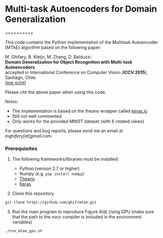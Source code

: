 # Multi-task Autoencoders for Domain Generalization
==========

This code contains the Python implementation of the Multitask Autoencoder (MTAE) algorithm based on the following paper:

M. Ghifary, B. Kleijn, M. Zhang, D. Balduzzi.<br/>
**Domain Generalization for Object Recognition with Multi-task Autoencoders**,<br/>
accepted in International Conference on Computer Vision (**ICCV 2015**), Santiago, Chile.<br/>
[[pre-print](http://arxiv.org/abs/1508.07680)]

Please cite the above paper when using this code.

_Notes_:
- The implementation is based on the theano wrapper called [keras.io](keras.io)
- Still not well commented
- Only works for the provided MNIST dataset (with 6 rotated views)

For questions and bug reports, please send me an email at _mghifary[at]gmail.com_.

### Prerequisites
1. The following frameworks/libraries must be installed:
	- Python (version 2.7 or higher)
	- Numpy (e.g. `pip install numpy`)
	- [Theano](http://deeplearning.net/software/theano/)
	- [Keras](keras.io)

2. Clone this repository
```sh
git clone https://github.com/ghif/mtae.git
```

3. Run the main program to reproduce Figure 4(d)
Using GPU (make sure that the path to the nvcc compiler is included in the environment variables)
```sh
./run_mtae_gpu.sh
```

